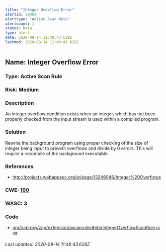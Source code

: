 ```yaml
---
title: "Integer Overflow Error"
alertid: 30003
alerttype: "Active Scan Rule"
alertcount: 1
status: beta
type: alert
date: 2020-08-14 11:48:43.628Z
lastmod: 2020-08-14 11:48:43.628Z
---
```

## Name: Integer Overflow Error

### Type: Active Scan Rule

### Risk: Medium

### Description

An integer overflow condition exists when an integer, which has not been properly checked from the input stream is used within a compiled program. 

### Solution

Rewrite the background program using proper checking of the size of integer being input to prevent overflows and divide by 0 errors.  This will require a recompile of the background executable.

### References

* http://projects.webappsec.org/w/page/13246946/Integer%20Overflows

### CWE: [190](https://cwe.mitre.org/data/definitions/190.html)

### WASC:  3

### Code

 * [org/zaproxy/zap/extension/ascanrulesBeta/IntegerOverflowScanRule.java](https://github.com/zaproxy/zap-extensions/blob/master/addOns/ascanrulesBeta/src/main/java/org/zaproxy/zap/extension/ascanrulesBeta/IntegerOverflowScanRule.java)

###### Last updated: 2020-08-14 11:48:43.628Z
